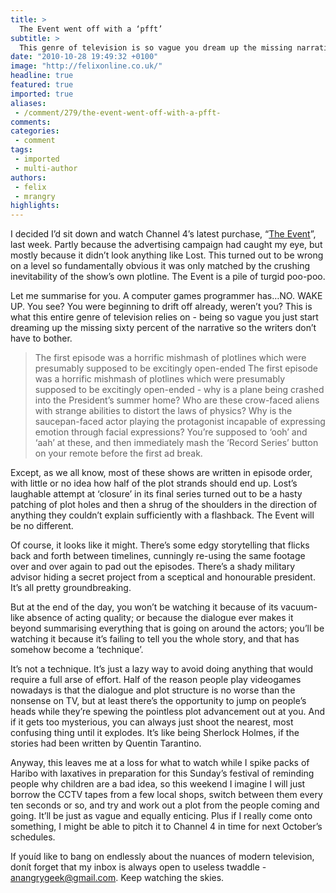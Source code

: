 ```yaml
---
title: >
  The Event went off with a ‘pfft’
subtitle: >
  This genre of television is so vague you dream up the missing narrative so the writers don’t have to
date: "2010-10-28 19:49:32 +0100"
image: "http://felixonline.co.uk/"
headline: true
featured: true
imported: true
aliases:
 - /comment/279/the-event-went-off-with-a-pfft-
comments:
categories:
 - comment
tags:
 - imported
 - multi-author
authors:
 - felix
 - mrangry
highlights:
---
```


I decided I’d sit down and watch Channel 4’s latest purchase, “[The Event](http://www.channel4.com/programmes/the-event)”, last week. Partly because the advertising campaign had caught my eye, but mostly because it didn’t look anything like Lost. This turned out to be wrong on a level so fundamentally obvious it was only matched by the crushing inevitability of the show’s own plotline. The Event is a pile of turgid poo-poo.

Let me summarise for you. A computer games programmer has…NO. WAKE UP. You see? You were beginning to drift off already, weren’t you? This is what this entire genre of television relies on - being so vague you just start dreaming up the missing sixty percent of the narrative so the writers don’t have to bother.
> The first episode was a horrific mishmash of plotlines which were presumably supposed to be excitingly open-ended
The first episode was a horrific mishmash of plotlines which were presumably supposed to be excitingly open-ended - why is a plane being crashed into the President’s summer home? Who are these crow-faced aliens with strange abilities to distort the laws of physics? Why is the saucepan-faced actor playing the protagonist incapable of expressing emotion through facial expressions? You’re supposed to ‘ooh’ and ‘aah’ at these, and then immediately mash the ‘Record Series’ button on your remote before the first ad break.

Except, as we all know, most of these shows are written in episode order, with little or no idea how half of the plot strands should end up. Lost’s laughable attempt at ‘closure’ in its final series turned out to be a hasty patching of plot holes and then a shrug of the shoulders in the direction of anything they couldn’t explain sufficiently with a flashback. The Event will be no different.

Of course, it looks like it might. There’s some edgy storytelling that flicks back and forth between timelines, cunningly re-using the same footage over and over again to pad out the episodes. There’s a shady military advisor hiding a secret project from a sceptical and honourable president. It’s all pretty groundbreaking.

But at the end of the day, you won’t be watching it because of its vacuum-like absence of acting quality; or because the dialogue ever makes it beyond summarising everything that is going on around the actors; you’ll be watching it because it’s failing to tell you the whole story, and that has somehow become a ‘technique’.

It’s not a technique. It’s just a lazy way to avoid doing anything that would require a full arse of effort. Half of the reason people play videogames nowadays is that the dialogue and plot structure is no worse than the nonsense on TV, but at least there’s the opportunity to jump on people’s heads while they’re spewing the pointless plot advancement out at you. And if it gets too mysterious, you can always just shoot the nearest, most confusing thing until it explodes. It’s like being Sherlock Holmes, if the stories had been written by Quentin Tarantino.

Anyway, this leaves me at a loss for what to watch while I spike packs of Haribo with laxatives in preparation for this Sunday’s festival of reminding people why children are a bad idea, so this weekend I imagine I will just borrow the CCTV tapes from a few local shops, switch between them every ten seconds or so, and try and work out a plot from the people coming and going. It’ll be just as vague and equally enticing. Plus if I really come onto something, I might be able to pitch it to Channel 4 in time for next October’s schedules.

If youíd like to bang on endlessly about the nuances of modern television, donít forget that my inbox is always open to useless twaddle - anangrygeek@gmail.com. Keep watching the skies.

